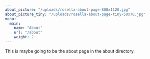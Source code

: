 ```yaml
---
about_picture: "/uploads/rosella-about-page-800x1120.jpg"
about_picture_tiny: "/uploads/rosella-about-page-tiny-50x70.jpg"
menu:
  main:
    name: "About"
    url: "/about"
    weight: 2
---
```

This is maybe going to be the about page in the about directory.